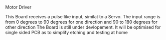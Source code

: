 Motor Driver

This Board receives a pulse like input, similat to a Servo.
The input range is from 0 degrees to 90 degrees for one direction
and 90 to 180 degrees for other direction 
The Board is still under devlopement.
It will be optimised for single sided PCB as to simplify etching and testing at home